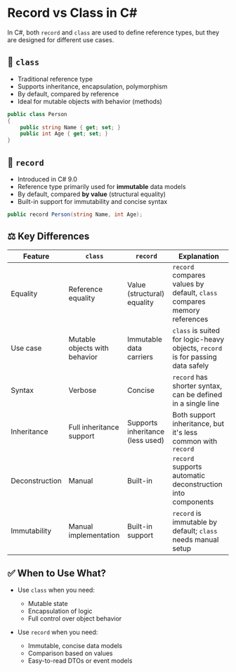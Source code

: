 # Record vs Class in C#

In C#, both `record` and `class` are used to define reference types, but they are designed for different use cases.

## 🧾 `class`

- Traditional reference type
- Supports inheritance, encapsulation, polymorphism
- By default, compared by reference
- Ideal for mutable objects with behavior (methods)

```csharp
public class Person
{
    public string Name { get; set; }
    public int Age { get; set; }
}
```

## 📄 `record`

- Introduced in C# 9.0
- Reference type primarily used for **immutable** data models
- By default, compared **by value** (structural equality)
- Built-in support for immutability and concise syntax

```csharp
public record Person(string Name, int Age);
```

## ⚖️ Key Differences

| Feature         | `class`                          | `record`                         | Explanation |
|----------------|----------------------------------|----------------------------------|-------------|
| Equality        | Reference equality               | Value (structural) equality      | `record` compares values by default, `class` compares memory references |
| Use case        | Mutable objects with behavior    | Immutable data carriers          | `class` is suited for logic-heavy objects, `record` is for passing data safely |
| Syntax          | Verbose                          | Concise                          | `record` has shorter syntax, can be defined in a single line |
| Inheritance     | Full inheritance support         | Supports inheritance (less used) | Both support inheritance, but it's less common with `record` |
| Deconstruction  | Manual                           | Built-in                         | `record` supports automatic deconstruction into components |
| Immutability    | Manual implementation            | Built-in support                 | `record` is immutable by default; `class` needs manual setup |



## ✅ When to Use What?

- Use `class` when you need:
  - Mutable state
  - Encapsulation of logic
  - Full control over object behavior

- Use `record` when you need:
  - Immutable, concise data models
  - Comparison based on values
  - Easy-to-read DTOs or event models
